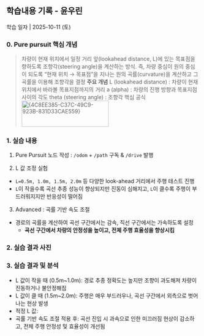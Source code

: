## 학습내용 기록 - 윤우린

학습 일자 | 2025-10-11 (토)

### 0. Pure pursuit 핵심 개념
> 차량이 현재 위치에서 일정 거리 앞(lookahead distance, L)에 있는 목표점을 향하도록  조향각(steering angle)을 계산하는 방식.
> 즉, 차량 중심이 원의 중심이 되도록 “현재 위치 → 목표점”을 지나는 원의 곡률(curvature)을 계산하고 그 곡률을 이용해 조향각을 결정
> **주요 개념**
> L (lookahead distance) : 차량이 현재 위치에서 바라볼 목표지점까지의 거리
> a (alpha) : 차량의 진행 방향과 목표지점 사이의 각도
> theta (steering angle) : 조향각
> 핵심 공식
> <img width="227" height="68" alt="{4C8EE385-C37C-49C9-923B-831D33CAE559}" src="https://github.com/user-attachments/assets/ea97b4eb-c6ad-4220-b770-c135df68131d" />



### 1. 실습 내용
1) Pure Pursuit 노드 작성 : `/odom` + `/path` 구독 & `/drive` 발행
  
2) L 값 조정 실험
- `L=0.5m, 1.0m, 1.5m, 2.0m` 등 다양한 look-ahead 거리에서 주행 테스트 진행
- `L`이 작을수록 곡선 추종 성능이 향상되지만 진동이 심해지고, `L`이 클수록 주행이 부드러워지지만 반응성이 떨어짐

3) Advanced : 곡률 기반 속도 조절
- 경로의 곡률을 계산하여 곡선 구간에서는 감속, 직선 구간에서는 가속하도록 설정
  - **곡선 구간에서 차량의 안정성을 높이고, 전체 주행 효율성을 향상시킴**

### 2. 실습 결과 사진

### 3. 실습 결과 및 분석
- L 값이 작을 때 (0.5m~1.0m): 경로 추종 정확도는 높지만 조향이 과도해져 차량이 진동하거나 불안정해짐
- L 값이 클 때 (1.5m~2.0m): 주행은 매우 부드러우나, 곡선 구간에서 외측으로 벗어나는 현상 발생
- 적정 L 값: 
- 곡률 기반 속도 조절 적용 후: 곡선 진입 시 과속으로 인한 미끄러짐 현상이 감소하고, 전체 주행 안정성 및 효율성이 개선됨
